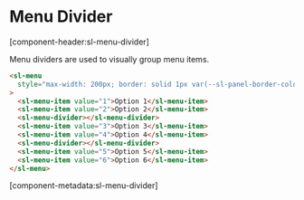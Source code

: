 # Menu Divider

[component-header:sl-menu-divider]

Menu dividers are used to visually group menu items.

```html preview
<sl-menu
  style="max-width: 200px; border: solid 1px var(--sl-panel-border-color); border-radius: var(--sl-border-radius-medium);"
>
  <sl-menu-item value="1">Option 1</sl-menu-item>
  <sl-menu-item value="2">Option 2</sl-menu-item>
  <sl-menu-divider></sl-menu-divider>
  <sl-menu-item value="3">Option 3</sl-menu-item>
  <sl-menu-item value="4">Option 4</sl-menu-item>
  <sl-menu-divider></sl-menu-divider>
  <sl-menu-item value="5">Option 5</sl-menu-item>
  <sl-menu-item value="6">Option 6</sl-menu-item>
</sl-menu>
```

[component-metadata:sl-menu-divider]
